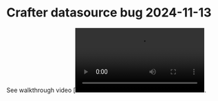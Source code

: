 # Crafter datasource bug 2024-11-13

See walkthrough video [![./crafter/screenshots/default.png](./crafter-datasource-bug.mp4).
